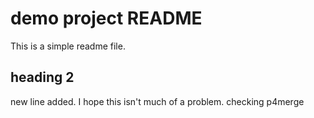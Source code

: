 # demo project README
This is a simple readme file.

## heading 2

new line added.
I hope this isn't much of a problem.
checking p4merge